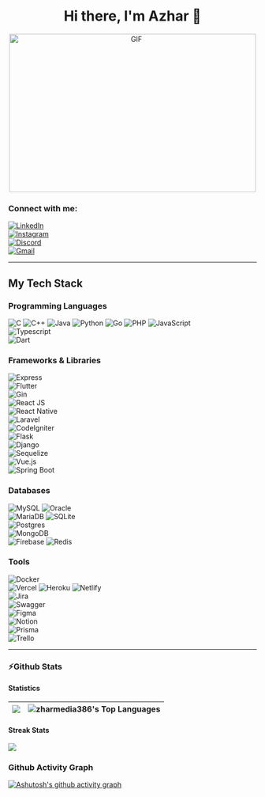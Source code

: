 <h1 align="center">Hi there, I'm Azhar 👋</h1>

<p align="center">
   <img alt="GIF" src="https://github.com/abhisheknaiidu/abhisheknaiidu/blob/master/code.gif?raw=true" width="500" height="320" />                                                                                      
</p>

### Connect with me:

[![LinkedIn](https://img.shields.io/static/v1?style=for-the-badge&message=LinkedIn&color=0A66C2&logo=LinkedIn&logoColor=FFFFFF&label=)](https://www.linkedin.com/in/m-azhar-alauddin/)                                  
[![Instagram](https://img.shields.io/static/v1?style=for-the-badge&message=Instagram&color=E4405F&logo=Instagram&logoColor=FFFFFF&label=)](https://www.instagram.com/m.azhar.alauddin/)                                 
[![Discord](https://img.shields.io/static/v1?style=for-the-badge&message=Discord&color=5865F2&logo=Discord&logoColor=FFFFFF&label=)](https://discord.com/users/766485643214716928)                                      
[![Gmail](https://img.shields.io/badge/Gmail-D14836?style=for-the-badge&logo=gmail&logoColor=white)](mailto:muhammadazharalauddin@gmail.com)                                                                            

---

## My Tech Stack

### Programming Languages

![C](https://img.shields.io/badge/C-00599C?style=for-the-badge&logo=c&logoColor=white)
![C++](https://img.shields.io/badge/C%2B%2B-00599C?style=for-the-badge&logo=c%2B%2B&logoColor=white)
![Java](https://img.shields.io/badge/Java-ED8B00?style=for-the-badge&logo=java&logoColor=white)
![Python](https://img.shields.io/badge/Python-14354C?style=for-the-badge&logo=python)
![Go](https://img.shields.io/badge/go-%2300ADD8.svg?style=for-the-badge&logo=go&logoColor=white)
![PHP](https://img.shields.io/badge/php-%23777BB4.svg?style=for-the-badge&logo=php&logoColor=white)
![JavaScript](https://img.shields.io/badge/JavaScript-F7DF1E?style=for-the-badge&logo=javascript&logoColor=black)                                                                                                       
![Typescript](https://img.shields.io/badge/TypeScript-007ACC?style=for-the-badge&logo=typescript&logoColor=white)                                                                                                       
![Dart](https://img.shields.io/static/v1?style=for-the-badge&message=Dart&color=0175C2&logo=Dart&logoColor=FFFFFF&label=)                                                                                               

 ### Frameworks & Libraries
![Express](https://img.shields.io/static/v1?style=for-the-badge&message=Express&color=000000&logo=Express&logoColor=FFFFFF&label=)                                                                                      
![Flutter](https://img.shields.io/static/v1?style=for-the-badge&message=Flutter&color=02569B&logo=Flutter&logoColor=FFFFFF&label=)                                                                                      
![Gin](https://img.shields.io/static/v1?style=for-the-badge&message=Gin&color=008ECF&logo=Gin&logoColor=FFFFFF&label=)                                                                                                  
![React JS](https://img.shields.io/static/v1?style=for-the-badge&message=React+JS&color=FF4154&logo=React+Query&logoColor=FFFFFF&label=)                                                                                
![React Native](https://img.shields.io/static/v1?style=for-the-badge&message=React+Native&color=222222&logo=Create+React+App&logoColor=09D3AC&label=)                                                                   
![Laravel](https://img.shields.io/static/v1?style=for-the-badge&message=Laravel&color=FF2D20&logo=Laravel&logoColor=FFFFFF&label=)                                                                                      
![CodeIgniter](https://img.shields.io/static/v1?style=for-the-badge&message=CodeIgniter&color=EF4223&logo=CodeIgniter&logoColor=FFFFFF&label=)                                                                          
![Flask](https://img.shields.io/static/v1?style=for-the-badge&message=Flask&color=000000&logo=Flask&logoColor=FFFFFF&label=)                                                                                            
![Django](https://img.shields.io/static/v1?style=for-the-badge&message=Django&color=092E20&logo=Django&logoColor=FFFFFF&label=)                                                                                         
![Sequelize](https://img.shields.io/static/v1?style=for-the-badge&message=Sequelize&color=222222&logo=Sequelize&logoColor=52B0E7&label=)                                                                                
![Vue.js](https://img.shields.io/static/v1?style=for-the-badge&message=Vue.js&color=222222&logo=Vue.js&logoColor=4FC08D&label=)                                                                                         
![Spring Boot](https://img.shields.io/static/v1?style=for-the-badge&message=Spring+Boot&color=6DB33F&logo=Spring+Boot&logoColor=FFFFFF&label=)                                                                          

 ### Databases
![MySQL](https://img.shields.io/badge/mysql-%2300f.svg?style=for-the-badge&logo=mysql&logoColor=white)
![Oracle](https://img.shields.io/static/v1?style=for-the-badge&message=Oracle&color=F80000&logo=Oracle&logoColor=FFFFFF&label=)                                                                                         
![MariaDB](https://img.shields.io/badge/MariaDB-003545?style=for-the-badge&logo=mariadb&logoColor=white) 
![SQLite](https://img.shields.io/badge/sqlite-%2307405e.svg?style=for-the-badge&logo=sqlite&logoColor=white)                                                                                                            
![Postgres](https://img.shields.io/badge/postgres-%23316192.svg?style=for-the-badge&logo=postgresql&logoColor=white)                                                                                                    
![MongoDB](https://img.shields.io/badge/MongoDB-%234ea94b.svg?style=for-the-badge&logo=mongodb&logoColor=white)                                                                                                         
![Firebase](https://img.shields.io/badge/firebase-%23039BE5.svg?style=for-the-badge&logo=firebase)
![Redis](https://img.shields.io/badge/redis-%23DD0031.svg?style=for-the-badge&logo=redis&logoColor=white)

 ### Tools
![Docker](https://img.shields.io/static/v1?style=for-the-badge&message=Docker&color=2496ED&logo=Docker&logoColor=FFFFFF&label=)                                                                                         
![Vercel](https://img.shields.io/badge/vercel-%23000000.svg?style=for-the-badge&logo=vercel&logoColor=white)
![Heroku](https://img.shields.io/badge/heroku-%23430098.svg?style=for-the-badge&logo=heroku&logoColor=white)
![Netlify](https://img.shields.io/badge/netlify-%23000000.svg?style=for-the-badge&logo=netlify&logoColor=#00C7B7)                                                                                                       
![Jira](https://img.shields.io/static/v1?style=for-the-badge&message=Jira&color=0A0FFF&logo=Jira&logoColor=FFFFFF&label=)                                                                                              
![Swagger](https://img.shields.io/static/v1?style=for-the-badge&message=Swagger&color=222222&logo=Swagger&logoColor=85EA2D&label=)                                                                                      
![Figma](https://img.shields.io/static/v1?style=for-the-badge&message=Figma&color=F24E1E&logo=Figma&logoColor=FFFFFF&label=)                                                                                            
![Notion](https://img.shields.io/static/v1?style=for-the-badge&message=Notion&color=000000&logo=Notion&logoColor=FFFFFF&label=)                                                                                         
![Prisma](https://img.shields.io/static/v1?style=for-the-badge&message=Prisma&color=2D3748&logo=Prisma&logoColor=FFFFFF&label=)                                                                                         
![Trello](https://img.shields.io/badge/Trello-%23026AA7.svg?style=for-the-badge&logo=Trello&logoColor=white)

---

### ⚡Github Stats
#### Statistics
<img src="https://github-readme-stats.vercel.app/api?username=zharmedia386&&show_icons=true&count_private=true&theme=radical"/>|<img alt="zharmedia386's Top Languages" src="https://github-readme-stats.vercel.app/api/top-langs/?username=zharmedia386&langs_count=8&count_private=true&layout=compact&theme=radical&bg_color=0D1117" />|                                                                                                     
|---|---|

#### Streak Stats
<img src="https://github-readme-streak-stats.herokuapp.com/?user=zharmedia386&theme=radical"/>

### Github Activity Graph
[![Ashutosh's github activity graph](https://github-readme-activity-graph.vercel.app/graph?username=zharmedia386&theme=xcode)](https://github.com/ashutosh00710/github-readme-activity-graph)                           